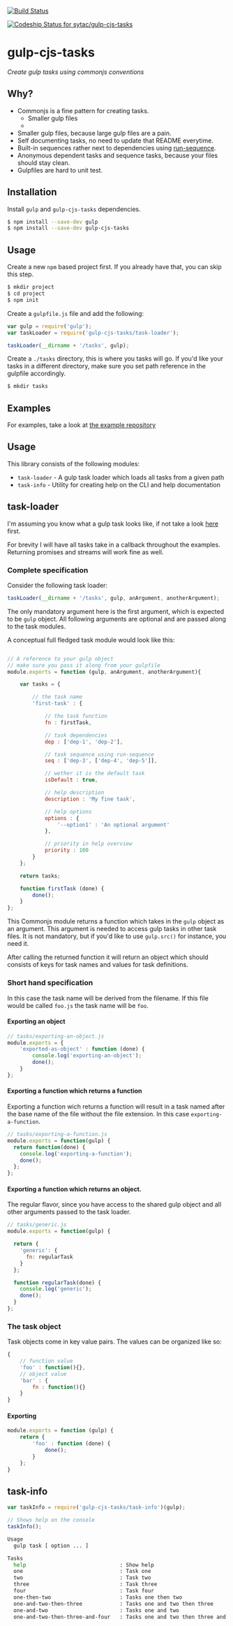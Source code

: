 [![Build Status](https://travis-ci.org/sytac/gulp-cjs-tasks.svg)](https://travis-ci.org/sytac/gulp-cjs-tasks)

[ ![Codeship Status for sytac/gulp-cjs-tasks](https://codeship.com/projects/67d81b70-c65a-0132-5355-3297e6cd1d5c/status?branch=master)](https://codeship.com/projects/74623)



# gulp-cjs-tasks

*Create gulp tasks using commonjs conventions*

## Why?

- Commonjs is a fine pattern for creating tasks.
	- Smaller gulp files
	- 
- Smaller gulp files, because large gulp files are a pain.
- Self documenting tasks, no need to update that README everytime.
- Built-in sequences rather next to dependencies using [run-sequence](https://www.npmjs.com/package/run-sequence).
- Anonymous dependent tasks and sequence tasks, because your files should stay clean.
- Gulpfiles are hard to unit test.


## Installation

Install `gulp` and `gulp-cjs-tasks` dependencies.

```bash
$ npm install --save-dev gulp
$ npm install --save-dev gulp-cjs-tasks
```

## Usage

Create a new `npm` based project first. If you already have that, you can skip this step.

```bash
$ mkdir project
$ cd project
$ npm init
```

Create a `gulpfile.js` file and add the following:

```js
var gulp = require('gulp');
var taskLoader = require('gulp-cjs-tasks/task-loader');

taskLoader(__dirname + '/tasks', gulp);
```

Create a `./tasks` directory, this is where you tasks will go. If you'd like your tasks
in a different directory, make sure you set path reference in the gulpfile accordingly.

```bash
$ mkdir tasks
```

## Examples

For examples, take a look at [the example repository](https://github.com/sytac/gulp-cjs-tasks-examples)

## Usage
This library consists of the following modules:

- `task-loader` - A gulp task loader which loads all tasks from a given path
- `task-info` - Utility for creating help on the CLI and help documentation

## task-loader

I'm assuming you know what a gulp task looks like, if not take a look [here](https://github.com/gulpjs/gulp/blob/v3.8.11/docs/API.md#gulptaskname-deps-fn) first.

For brevity I will have all tasks take in a callback throughout the examples. Returning promises and streams will work fine as well.

### Complete specification

Consider the following task loader:

```js
taskLoader(__dirname + '/tasks', gulp, anArgument, anotherArgument);

```

The only mandatory argument here is the first argument, which is expected to be `gulp` object. All following arguments are optional and are passed along to the task modules.

A conceptual full fledged task module would look like this:


```js

// A reference to your gulp object
// make sure you pass it along from your gulpfile
module.exports = function (gulp, anArgument, anotherArgument){

	var tasks = {

		// the task name
		'first-task' : {

			// the task function
			fn : firstTask,

			// task dependencies
			dep : ['dep-1', 'dep-2'],

			// task sequence using run-sequence
			seq : ['dep-3', ['dep-4', 'dep-5']],

			// wether it is the default task
			isDefault : true,

			// help description
			description : 'My fine task',

			// help options
			options : {
				'--option1' : 'An optional argument'
			},

			// priority in help overview
			priority : 100
		}
	};

	return tasks;

	function firstTask (done) {
		done();
	}
};
```

This Commonjs module returns a function which takes in the `gulp` object as an argument. This argument is needed to access gulp tasks in other task files. It is not mandatory, but if you'd like to use `gulp.src()` for instance, you need it.

After calling the returned function it will return an object which should consists of keys for task names and values for task definitions.

### Short hand specification
In this case the task name will be derived from the filename.
If this file would be called `foo.js` the task name will
be `foo`.

#### Exporting an object

```js
// tasks/exporting-an-object.js
module.exports = {
	'exported-as-object' : function (done) {
		console.log('exporting-an-object');
		done();
	}
};
```

#### Exporting a function which returns a function

Exporting a function wich returns a function will result in a task named after the base name of the file without the file extension. In this case `exporting-a-function`.

```js
// tasks/exporting-a-function.js
module.exports = function(gulp) {
  return function(done) {
    console.log('exporting-a-function');
    done();
  };
};
```

#### Exporting a function which returns an object.

The regular flavor, since you have access to the shared gulp object and all other arguments passed to the task loader.

```js
// tasks/generic.js
module.exports = function(gulp) {

  return {
    'generic': {
      fn: regularTask
    }
  };

  function regularTask(done) {
    console.log('generic');
    done();
  }
};
```

### The task object

Task objects come in key value pairs. The values can be organized like so:

```js
{
	// function value
	'foo' : function(){},
	// object value
	'bar' : {
		fn : function(){}
	}
}
```


#### Exporting

```js
module.exports = function (gulp) {
	return {
		'foo' : function (done) {
			done();
		}
	};
}
```
## task-info

```js
var taskInfo = require('gulp-cjs-tasks/task-info')(gulp);

// Shows help on the console
taskInfo();
```

```bash
Usage
  gulp task [ option ... ]

Tasks
  help                              : Show help
  one                               : Task one
  two                               : Task two
  three                             : Task three
  four                              : Task four
  one-then-two                      : Tasks one then two
  one-and-two-then-three            : Tasks one and two then three
  one-and-two                       : Tasks one and two
  one-and-two-then-three-and-four   : Tasks one and two then three and four
```
